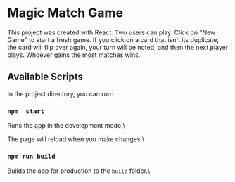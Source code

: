 # Magic Match Game

This project was created with React. Two users can play. Click on "New Game" to start a fresh game. If you click on a card that isn't its duplicate, the card will flip over again, your turn will be noted, and then the next player plays. Whoever gains the most matches wins. 

## Available Scripts

In the project directory, you can run:

### `npm  start`

Runs the app in the development mode.\


The page will reload when you make changes.\


### `npm run build`

Builds the app for production to the `build` folder.\

